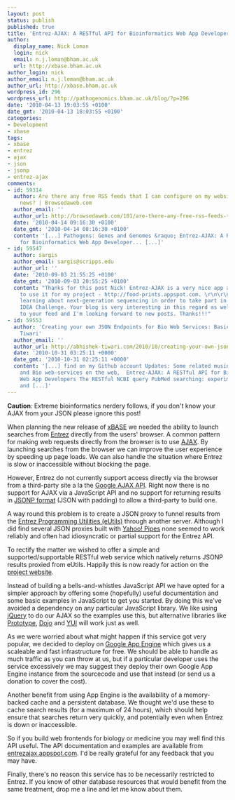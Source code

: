 ```yaml
---
layout: post
status: publish
published: true
title: 'Entrez-AJAX: A RESTful API for Bioinformatics Web App Developers'
author:
  display_name: Nick Loman
  login: nick
  email: n.j.loman@bham.ac.uk
  url: http://xbase.bham.ac.uk
author_login: nick
author_email: n.j.loman@bham.ac.uk
author_url: http://xbase.bham.ac.uk
wordpress_id: 296
wordpress_url: http://pathogenomics.bham.ac.uk/blog/?p=296
date: '2010-04-13 19:03:55 +0100'
date_gmt: '2010-04-13 18:03:55 +0100'
categories:
- Development
- xbase
tags:
- xbase
- entrez
- ajax
- json
- jsonp
- entrez-ajax
comments:
- id: 59314
  author: Are there any free RSS feeds that I can configure on my website for Bioinformatic
    news? | Browsedaweb.com
  author_email: ''
  author_url: http://browsedaweb.com/101/are-there-any-free-rss-feeds-that-i-can-configure-on-my-website-for-bioinformatic-news/
  date: '2010-04-14 09:16:30 +0100'
  date_gmt: '2010-04-14 08:16:30 +0100'
  content: '[...] Pathogens: Genes and Genomes &raquo; Entrez-AJAX: A RESTful API
    for Bioinformatics Web App Developer... [...]'
- id: 59547
  author: sargis
  author_email: sargis@scripps.edu
  author_url: ''
  date: '2010-09-03 21:55:25 +0100'
  date_gmt: '2010-09-03 20:55:25 +0100'
  content: "Thanks for this post Nick! Entrez-AJAX is a very nice app and I'm thinking
    to use it for my project - http://food-prints.appspot.com. \r\n\r\nI also started
    learning about next-generation sequencing in order to take part in  Illumina's
    IDEA Challenge. Your blog is very interesting in this regard as well. I subscribed
    to your feed and I'm looking forward to new posts. Thanks!!!"
- id: 59553
  author: 'Creating your own JSON Endpoints for Bio Web Services: Basics | Abhishek
    Tiwari'
  author_email: ''
  author_url: http://abhishek-tiwari.com/2010/10/creating-your-own-json-endpoints-for-bio-web-services-basics.html
  date: '2010-10-31 03:25:11 +0000'
  date_gmt: '2010-10-31 02:25:11 +0000'
  content: '[...] find on my Github account Updates: Some related musings on REST
    and Bio web-services on the web,  Entrez-AJAX: A RESTful API for Bioinformatics
    Web App Developers The RESTful NCBI query PubMed searching: experiments in Javascript     Share
    and [...]'
---
```

<p><strong>Caution</strong>: Extreme bioinformatics nerdery follows, if you don't know your AJAX from your JSON please ignore this post!</p>
<p>When planning the new release of <a href="http://beta.xbase.ac.uk">xBASE</a> we needed the ability to launch searches from <a href="http://www.ncbi.nlm.nih.gov/Entrez/">Entrez</a> directly from the users' browser. A common pattern for making web requests directly from the browser is to use <a href="http://en.wikipedia.org/wiki/Ajax_%28programming%29">AJAX</a>. By launching searches from the browser we can improve the user experience by speeding up page loads. We can also handle the situation where Entrez is slow or inaccessible without blocking the page.</p>
<p>However, Entrez do not currently support access directly via the browser from a third-party site a la the <a href="http://code.google.com/apis/ajaxsearch/">Google AJAX API</a>. Right now there is no support for AJAX via a JavaScript API and no support for returning results in <a href="http://en.wikipedia.org/wiki/JSON#JSONP">JSONP format</a> (JSON with padding) to allow a third-party to build one.</p>
<p>A way round this problem is to create a JSON proxy to funnel results from the <a href="http://eutils.ncbi.nlm.nih.gov/">Entrez Programming Utilities (eUtils)</a> through another server. Although I did find several JSON proxies built with <a href="http://pipes.yahoo.com/pipes/search?r=source%3Aeutils.ncbi.nlm.nih.gov">Yahoo! Pipes</a> none seemed to work reliably and often had idiosyncratic or partial support for the Entrez API.</p>
<p>To rectify the matter we wished to offer a simple and supported/supportable RESTful web service which natively returns JSONP results proxied from eUtils. Happily this is now ready for action on the <a href="http://entrezajax.appspot.com">project website</a>.</p>
<p>Instead of building a bells-and-whistles JavaScript API we have opted for a simpler approach by offering some (hopefully) useful documentation and some basic examples in JavaScript to get you started. By doing this we've avoided a dependency on any particular JavaScript library. We like using <a href="http://www.jquery.com/">jQuery</a> to do our AJAX so the examples use this, but alternative libraries like <a href="http://www.prototypejs.org/">Prototype</a>, <a href="http://www.dojotoolkit.org/">Dojo</a> and <a href="http://developer.yahoo.com/yui/">YUI</a> will work just as well.</p>
<p>As we were worried about what might happen if this service got very popular, we decided to deploy on <a href="http://code.google.com/appengine/">Google App Engine</a> which gives us a scaleable and fast infrastructure for free. We should be able to handle as much traffic as you can throw at us, but if a particular developer uses the service excessively we may suggest they deploy their own Google App Engine instance from the sourcecode and use that instead (or send us a donation to cover the cost).</p>
<p>Another benefit from using App Engine is the availability of a memory-backed cache and a persistent database. We thought we'd use these to cache search results (for a maximum of 24 hours), which should help ensure that searches return very quickly, and potentially even when Entrez is down or inaccessible.</p>
<p>So if you build web frontends for biology or medicine you may well find this API useful. The API documentation and examples are available from <a href="http://entrezajax.appspot.com/">entrezajax.appspot.com</a>. I'd be really grateful for any feedback that you may have.</p>
<p>Finally, there's no reason this service has to be necessarily restricted to Entrez. If you know of other database resources that would benefit from the same treatment, drop me a line and let me know about them.</p>
